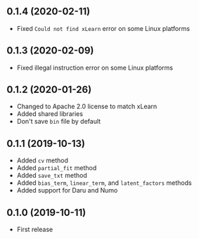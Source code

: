 ## 0.1.4 (2020-02-11)

- Fixed `Could not find xLearn` error on some Linux platforms

## 0.1.3 (2020-02-09)

- Fixed illegal instruction error on some Linux platforms

## 0.1.2 (2020-01-26)

- Changed to Apache 2.0 license to match xLearn
- Added shared libraries
- Don't save `bin` file by default

## 0.1.1 (2019-10-13)

- Added `cv` method
- Added `partial_fit` method
- Added `save_txt` method
- Added `bias_term`, `linear_term`, and `latent_factors` methods
- Added support for Daru and Numo

## 0.1.0 (2019-10-11)

- First release
